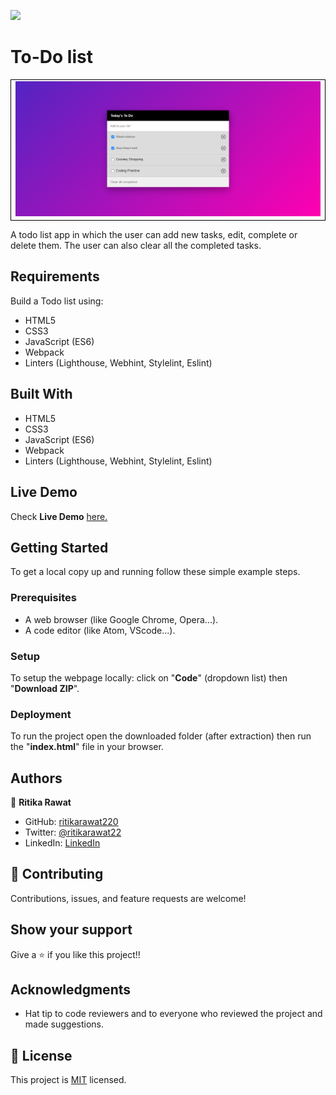 ![](https://img.shields.io/badge/Microverse-blueviolet)

# To-Do list
<table>
  <td style="border: 1px solid black;"><img src="src/ss-todo-list.png" alt="To-Do-List" /></td>
  </table>

 A todo list app in which the user can add new tasks, edit, complete or delete them. The user can also clear all the completed tasks.

## Requirements

Build a Todo list using:

- HTML5
- CSS3
- JavaScript (ES6)
- Webpack
- Linters (Lighthouse, Webhint, Stylelint, Eslint)

## Built With

- HTML5
- CSS3
- JavaScript (ES6)
- Webpack
- Linters (Lighthouse, Webhint, Stylelint, Eslint)

## Live Demo

Check **Live Demo** [here.](https://ritikarawat220.github.io/To-Do-list/)

## Getting Started

To get a local copy up and running follow these simple example steps.


### Prerequisites

- A web browser (like Google Chrome, Opera...).
- A code editor (like Atom, VScode...).

### Setup

To setup the webpage locally: click on "**Code**" (dropdown list) then "**Download ZIP**".

### Deployment

To run the project open the downloaded folder (after extraction) then run the "**index.html**" file in your browser.

## Authors

👤 **Ritika Rawat**

- GitHub: [ritikarawat220](https://github.com/ritikarawat220)
- Twitter: [@ritikarawat22](https://twitter.com/Ritikarawat22)
- LinkedIn: [LinkedIn](https://www.linkedin.com/in/rawatritika/)

## 🤝 Contributing

Contributions, issues, and feature requests are welcome!

## Show your support

Give a ⭐️ if you like this project!!

## Acknowledgments

- Hat tip to code reviewers and to everyone who reviewed the project and made suggestions.

## 📝 License

This project is [MIT](./LICENSE) licensed.

